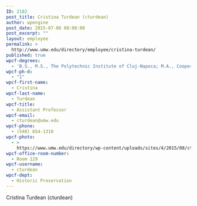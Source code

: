 ```yaml
---
ID: 2182
post_title: Cristina Turdean (cturdean)
author: wpengine
post_date: 2015-07-06 08:00:00
post_excerpt: ""
layout: employee
permalink: >
  http://www.umw.edu/directory/employee/cristina-turdean/
published: true
wpcf-degrees:
  - 'B.S., M.S., The Polytechnic Institute of Cluj-Napoca; M.A., Cooperstown Graduate Program - State University of New York, College at Oneonta; Ph.D., University of Delaware - Hagley Program'
wpcf-ph-d:
  - "1"
wpcf-first-name:
  - Cristina
wpcf-last-name:
  - Turdean
wpcf-title:
  - Assistant Professor
wpcf-email:
  - cturdean@umw.edu
wpcf-phone:
  - (540) 654-1310
wpcf-photo:
  - >
    https://www.umw.edu/directory/wp-content/uploads/sites/4/2015/08/cturdean.jpg
wpcf-office-room-number:
  - Room 129
wpcf-username:
  - cturdean
wpcf-dept:
  - Historic Preservation
---
```

Cristina Turdean (cturdean)